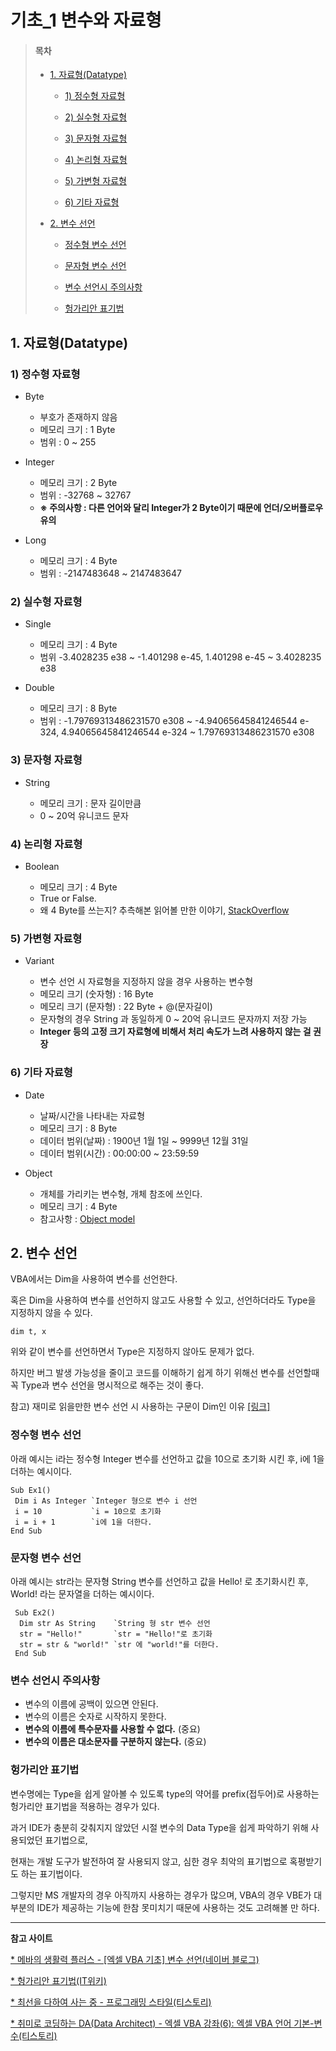 # 기초_1 변수와 자료형

> #### 목차
>  * [1. 자료형(Datatype)](#1-자료형(datatype))
> 
>    + [1) 정수형 자료형](#1-정수형-자료형)
>    
>    + [2) 실수형 자료형](#2-실수형-자료형)
>    
>    + [3) 문자형 자료형](#3-문자형-자료형)
>    
>    + [4) 논리형 자료형](#4-논리형-자료형)
>    
>    + [5) 가변형 자료형](#5-가변형-자료형)
>    
>    + [6) 기타 자료형](#6-기타-자료형)
> 
>  * [2. 변수 선언](#2-변수-선언)
>  
>    + [정수형 변수 선언](#정수형-변수-선언)
>    
>    + [문자형 변수 선언](#문자형-변수-선언)
>    
>    + [변수 선언시 주의사항](#변수-선언시-주의사항)
>    
>    + [헝가리안 표기법](#헝가리안-표기법)

## 1. 자료형(Datatype)

### 1) 정수형 자료형
* Byte
 
  + 부호가 존재하지 않음
  + 메모리 크기 : 1 Byte
  + 범위 : 0 ~ 255

* Integer

  + 메모리 크기 : 2 Byte
  + 범위 : -32768 ~ 32767
  + **※ 주의사항 : 다른 언어와 달리 Integer가 2 Byte이기 때문에 언더/오버플로우 유의**

* Long

  + 메모리 크기 : 4 Byte
  + 범위 : -2147483648 ~ 2147483647

### 2) 실수형 자료형

* Single

  + 메모리 크기 : 4 Byte
  + 범위 -3.4028235 e38 ~ -1.401298 e-45, 1.401298 e-45 ~ 3.4028235 e38
  
* Double

  + 메모리 크기 : 8 Byte
  + 범위 : -1.79769313486231570 e308 ~ -4.94065645841246544 e-324, 4.94065645841246544 e-324 ~ 1.79769313486231570 e308

### 3) 문자형 자료형

* String

  + 메모리 크기 : 문자 길이만큼
  + 0 ~ 20억 유니코드 문자

### 4) 논리형 자료형

* Boolean

  + 메모리 크기 : 4 Byte
  + True or False.
  + 왜 4 Byte를 쓰는지? 추측해본 읽어볼 만한 이야기,  [StackOverflow][PS LINK]

[PS LINK]: https://stackoverflow.com/questions/18637364/why-is-booleans-size-in-vba-2-bytes "읽어볼 만한 이야기"

### 5) 가변형 자료형
* Variant

  + 변수 선언 시 자료형을 지정하지 않을 경우 사용하는 변수형
  + 메모리 크기 (숫자형) : 16 Byte
  + 메모리 크기 (문자형) : 22 Byte + @(문자길이)
  + 문자형의 경우 String 과 동일하게 0 ~ 20억 유니코드 문자까지 저장 가능
  + **Integer 등의 고정 크기 자료형에 비해서 처리 속도가 느려 사용하지 않는 걸 권장**

### 6) 기타 자료형

* Date

  + 날짜/시간을 나타내는 자료형
  + 메모리 크기 : 8 Byte
  + 데이터 범위(날짜) : 1900년 1월 1일 ~ 9999년 12월 31일
  + 데이터 범위(시간) : 00:00:00 ~ 23:59:59
  
* Object

  + 개체를 가리키는 변수형, 개체 참조에 쓰인다.
  + 메모리 크기 : 4 Byte 
  + 참고사항 : [Object model](https://github.com/notRoyKim/TIL/blob/main/VBA/%EA%B8%B0%EC%B4%88_2_Object%20model.md "내 git")

## 2. 변수 선언

VBA에서는 Dim을 사용하여 변수를 선언한다.

혹은 Dim을 사용하여 변수를 선언하지 않고도 사용할 수 있고, 선언하더라도 Type을 지정하지 않을 수 있다.

    dim t, x

위와 같이 변수를 선언하면서 Type은 지정하지 않아도 문제가 없다.

하지만 버그 발생 가능성을 줄이고 코드를 이해하기 쉽게 하기 위해선 변수를 선언할때 꼭 Type과 변수 선언을 명시적으로 해주는 것이 좋다.

참고) 재미로 읽을만한 변수 선언 시 사용하는 구문이 Dim인 이유 [[링크]](https://stackoverflow.com/questions/1033507/what-does-dim-stand-for-in-visual-basic-and-basic)

### 정수형 변수 선언

아래 예시는 i라는 정수형 Integer 변수를 선언하고 값을 10으로 초기화 시킨 후, i에 1을 더하는 예시이다.

    Sub Ex1()
     Dim i As Integer `Integer 형으로 변수 i 선언
     i = 10           `i = 10으로 초기화
     i = i + 1        `i에 1을 더한다.
    End Sub
 
 ### 문자형 변수 선언
 
 아래 예시는 str라는 문자형 String 변수를 선언하고 값을 Hello! 로 초기화시킨 후, World! 라는 문자열을 더하는 예시이다.
 
     Sub Ex2()
      Dim str As String    `String 형 str 변수 선언
      str = "Hello!"       `str = "Hello!"로 초기화
      str = str & "world!" `str 에 "world!"를 더한다.
     End Sub
 
 ### 변수 선언시 주의사항
 
 * 변수의 이름에 공백이 있으면 안된다.
 * 변수의 이름은 숫자로 시작하지 못한다.
 * **변수의 이름에 특수문자를 사용할 수 없다.** (중요)
 * **변수의 이름은 대소문자를 구분하지 않는다.** (중요)

### 헝가리안 표기법

변수명에는 Type을 쉽게 알아볼 수 있도록 type의 약어를 prefix(접두어)로 사용하는 헝가리안 표기법을 적용하는 경우가 있다.

과거 IDE가 충분히 갖춰지지 않았던 시절 변수의 Data Type을 쉽게 파악하기 위해 사용되었던 표기법으로,

현재는 개발 도구가 발전하여 잘 사용되지 않고, 심한 경우 최악의 표기법으로 혹평받기도 하는 표기법이다.

그렇지만 MS 개발자의 경우 아직까지 사용하는 경우가 많으며, VBA의 경우 VBE가 대부분의 IDE가 제공하는 기능에 한참 못미치기 때문에 사용하는 것도 고려해볼 만 하다.


---

**참고 사이트**

[ * 메바의 생활력 플러스 - [엑셀 VBA 기초] 변수 선언(네이버 블로그)](https://m.blog.naver.com/alsiss015/221698035253)

[ * 헝가리안 표기법(IT위키)](https://itwiki.kr/w/%ED%97%9D%EA%B0%80%EB%A6%AC%EC%95%88_%ED%91%9C%EA%B8%B0%EB%B2%95)

[ * 최선을 다하여 사는 중 - 프로그래밍 스타일(티스토리)](https://tystory.tistory.com/7)

[ * 취미로 코딩하는 DA(Data Architect) - 엑셀 VBA 강좌(6): 엑셀 VBA 언어 기본-변수(티스토리)](https://prodtool.tistory.com/51)
